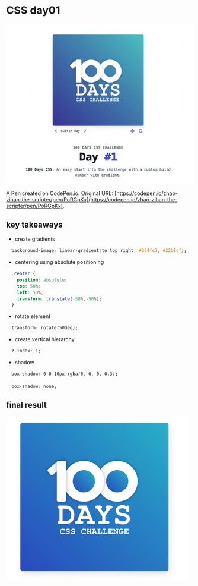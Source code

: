 # CSS day01

![](img/2022-07-12-11-41-53.png)

A Pen created on CodePen.io. Original URL: [https://codepen.io/zhao-zihan-the-scripter/pen/PoRGpKx](https://codepen.io/zhao-zihan-the-scripter/pen/PoRGpKx).

## key takeaways

- create gradients

```CSS
  background-image: linear-gradient(to top right, #364fc7, #22b8cf);
```

- centering using absolute positioning

```CSS
  .center {
    position: absolute;
    top: 50%;
    left: 50%;
    transform: translate(-50%,-50%);
  }
```

- rotate element

```CSS
  transform: rotate(50deg);
```

- create vertical hierarchy

```CSS
  z-index: 1;
```

- shadow

```CSS
  box-shadow: 0 0 10px rgba(0, 0, 0, 0.3);

  box-shadow: none;
```

## final result

![](img/2022-07-12-11-40-20.png)
